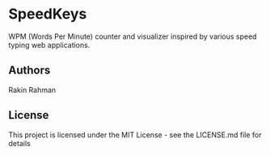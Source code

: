 # SpeedKeys

WPM (Words Per Minute) counter and visualizer inspired by various speed typing
web applications.

## Authors

Rakin Rahman

## License

This project is licensed under the MIT License - see the LICENSE.md file for details
